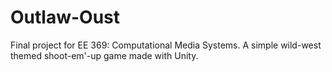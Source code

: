 # Outlaw-Oust
Final project for EE 369: Computational Media Systems. A simple wild-west themed shoot-em'-up game made with Unity.

